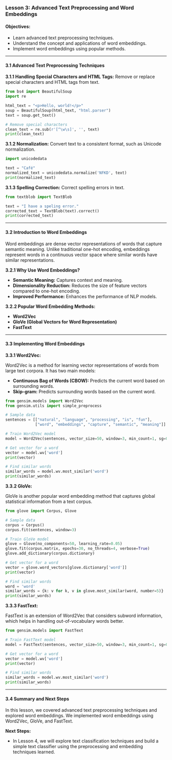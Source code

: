 ### Lesson 3: Advanced Text Preprocessing and Word Embeddings

#### Objectives:

- Learn advanced text preprocessing techniques.
- Understand the concept and applications of word embeddings.
- Implement word embeddings using popular methods.

---

#### 3.1 Advanced Text Preprocessing Techniques

**3.1.1 Handling Special Characters and HTML Tags:**
Remove or replace special characters and HTML tags from text.

```python
from bs4 import BeautifulSoup
import re

html_text = "<p>Hello, world!</p>"
soup = BeautifulSoup(html_text, "html.parser")
text = soup.get_text()

# Remove special characters
clean_text = re.sub(r'[^\w\s]', '', text)
print(clean_text)
```

**3.1.2 Normalization:**
Convert text to a consistent format, such as Unicode normalization.

```python
import unicodedata

text = "Café"
normalized_text = unicodedata.normalize('NFKD', text)
print(normalized_text)
```

**3.1.3 Spelling Correction:**
Correct spelling errors in text.

```python
from textblob import TextBlob

text = "I have a speling error."
corrected_text = TextBlob(text).correct()
print(corrected_text)
```

---

#### 3.2 Introduction to Word Embeddings

Word embeddings are dense vector representations of words that capture semantic meaning. Unlike traditional one-hot encoding, embeddings represent words in a continuous vector space where similar words have similar representations.

**3.2.1 Why Use Word Embeddings?**

- **Semantic Meaning:** Captures context and meaning.
- **Dimensionality Reduction:** Reduces the size of feature vectors compared to one-hot encoding.
- **Improved Performance:** Enhances the performance of NLP models.

**3.2.2 Popular Word Embedding Methods:**

- **Word2Vec**
- **GloVe (Global Vectors for Word Representation)**
- **FastText**

---

#### 3.3 Implementing Word Embeddings

**3.3.1 Word2Vec:**

Word2Vec is a method for learning vector representations of words from large text corpora. It has two main models:

- **Continuous Bag of Words (CBOW):** Predicts the current word based on surrounding words.
- **Skip-gram:** Predicts surrounding words based on the current word.

```python
from gensim.models import Word2Vec
from gensim.utils import simple_preprocess

# Sample data
sentences = [["natural", "language", "processing", "is", "fun"],
             ["word", "embeddings", "capture", "semantic", "meaning"]]

# Train Word2Vec model
model = Word2Vec(sentences, vector_size=50, window=3, min_count=1, sg=0)

# Get vector for a word
vector = model.wv['word']
print(vector)

# Find similar words
similar_words = model.wv.most_similar('word')
print(similar_words)
```

**3.3.2 GloVe:**

GloVe is another popular word embedding method that captures global statistical information from a text corpus.

```python
from glove import Corpus, Glove

# Sample data
corpus = Corpus()
corpus.fit(sentences, window=3)

# Train GloVe model
glove = Glove(no_components=50, learning_rate=0.05)
glove.fit(corpus.matrix, epochs=30, no_threads=4, verbose=True)
glove.add_dictionary(corpus.dictionary)

# Get vector for a word
vector = glove.word_vectors[glove.dictionary['word']]
print(vector)

# Find similar words
word = 'word'
similar_words = {k: v for k, v in glove.most_similar(word, number=5)}
print(similar_words)
```

**3.3.3 FastText:**

FastText is an extension of Word2Vec that considers subword information, which helps in handling out-of-vocabulary words better.

```python
from gensim.models import FastText

# Train FastText model
model = FastText(sentences, vector_size=50, window=3, min_count=1, sg=0)

# Get vector for a word
vector = model.wv['word']
print(vector)

# Find similar words
similar_words = model.wv.most_similar('word')
print(similar_words)
```

---

#### 3.4 Summary and Next Steps

In this lesson, we covered advanced text preprocessing techniques and explored word embeddings. We implemented word embeddings using Word2Vec, GloVe, and FastText.

**Next Steps:**

- In Lesson 4, we will explore text classification techniques and build a simple text classifier using the preprocessing and embedding techniques learned.
